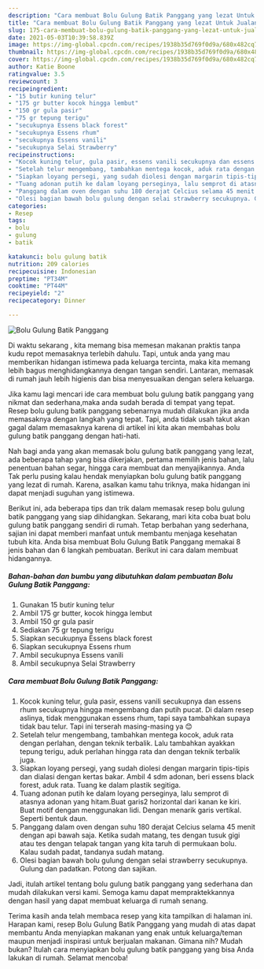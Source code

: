 ```yaml
---
description: "Cara membuat Bolu Gulung Batik Panggang yang lezat Untuk Jualan"
title: "Cara membuat Bolu Gulung Batik Panggang yang lezat Untuk Jualan"
slug: 175-cara-membuat-bolu-gulung-batik-panggang-yang-lezat-untuk-jualan
date: 2021-05-03T10:39:58.839Z
image: https://img-global.cpcdn.com/recipes/1938b35d769f0d9a/680x482cq70/bolu-gulung-batik-panggang-foto-resep-utama.jpg
thumbnail: https://img-global.cpcdn.com/recipes/1938b35d769f0d9a/680x482cq70/bolu-gulung-batik-panggang-foto-resep-utama.jpg
cover: https://img-global.cpcdn.com/recipes/1938b35d769f0d9a/680x482cq70/bolu-gulung-batik-panggang-foto-resep-utama.jpg
author: Katie Boone
ratingvalue: 3.5
reviewcount: 3
recipeingredient:
- "15 butir kuning telur"
- "175 gr butter kocok hingga lembut"
- "150 gr gula pasir"
- "75 gr tepung terigu"
- "secukupnya Essens black forest"
- "secukupnya Essens rhum"
- "secukupnya Essens vanili"
- "secukupnya Selai Strawberry"
recipeinstructions:
- "Kocok kuning telur, gula pasir, essens vanili secukupnya dan essens rhum secukupnya hingga mengembang dan putih pucat. Di dalam resep aslinya, tidak menggunakan essens rhum, tapi saya tambahkan supaya tidak bau telur. Tapi ini terserah masing-masing ya 😊"
- "Setelah telur mengembang, tambahkan mentega kocok, aduk rata dengan perlahan, dengan teknik terbalik. Lalu tambahkan ayakkan tepung terigu, aduk perlahan hingga rata dan dengan teknik terbalik juga."
- "Siapkan loyang persegi, yang sudah diolesi dengan margarin tipis-tipis dan dialasi dengan kertas bakar. Ambil 4 sdm adonan, beri essens black forest, aduk rata. Tuang ke dalam plastik segitiga."
- "Tuang adonan putih ke dalam loyang perseginya, lalu semprot di atasnya adonan yang hitam.Buat garis2 horizontal dari kanan ke kiri. Buat motif dengan menggunakan lidi. Dengan menarik garis vertikal. Seperti bentuk daun."
- "Panggang dalam oven dengan suhu 180 derajat Celcius selama 45 menit dengan api bawah saja. Ketika sudah matang, tes dengan tusuk gigi atau tes dengan telapak tangan yang kita taruh di permukaan bolu. Kalau sudah padat, tandanya sudah matang."
- "Olesi bagian bawah bolu gulung dengan selai strawberry secukupnya. Gulung dan padatkan. Potong dan sajikan."
categories:
- Resep
tags:
- bolu
- gulung
- batik

katakunci: bolu gulung batik 
nutrition: 209 calories
recipecuisine: Indonesian
preptime: "PT34M"
cooktime: "PT44M"
recipeyield: "2"
recipecategory: Dinner

---
```



![Bolu Gulung Batik Panggang](https://img-global.cpcdn.com/recipes/1938b35d769f0d9a/680x482cq70/bolu-gulung-batik-panggang-foto-resep-utama.jpg)

Di waktu  sekarang , kita memang bisa memesan makanan praktis tanpa kudu repot memasaknya terlebih dahulu. Tapi, untuk anda yang mau memberikan hidangan istimewa pada keluarga tercinta, maka kita memang lebih bagus menghidangkannya dengan tangan sendiri. Lantaran, memasak di rumah jauh lebih higienis dan bisa menyesuaikan dengan selera keluarga.

Jika kamu lagi mencari ide cara membuat bolu gulung batik panggang yang nikmat dan sederhana,maka anda sudah berada di tempat yang tepat. Resep bolu gulung batik panggang  sebenarnya mudah dilakukan jika anda memasaknya dengan langkah yang tepat. Tapi, anda tidak usah takut akan gagal dalam memasaknya 
karena di artikel ini kita akan membahas bolu gulung batik panggang dengan hati-hati.  



Nah bagi anda yang akan memasak bolu gulung batik panggang yang lezat, ada beberapa tahap yang bisa dikerjakan, pertama memilih jenis bahan, lalu penentuan bahan segar, hingga cara membuat dan menyajikannya. Anda Tak perlu pusing kalau hendak menyiapkan bolu gulung batik panggang yang lezat di rumah. Karena, asalkan kamu  tahu triknya, maka hidangan ini dapat menjadi suguhan yang istimewa.

Berikut ini, ada beberapa tips dan trik dalam memasak resep bolu gulung batik panggang yang siap dihidangkan. Sekarang, mari kita coba buat bolu gulung batik panggang sendiri di rumah. Tetap berbahan yang sederhana, sajian ini dapat memberi manfaat untuk membantu menjaga kesehatan tubuh kita. Anda bisa membuat Bolu Gulung Batik Panggang memakai 8 jenis bahan dan 6 langkah pembuatan. Berikut ini cara dalam membuat hidangannya.

<!--inarticleads1-->

##### Bahan-bahan dan bumbu yang dibutuhkan dalam pembuatan Bolu Gulung Batik Panggang:

1. Gunakan 15 butir kuning telur
1. Ambil 175 gr butter, kocok hingga lembut
1. Ambil 150 gr gula pasir
1. Sediakan 75 gr tepung terigu
1. Siapkan secukupnya Essens black forest
1. Siapkan secukupnya Essens rhum
1. Ambil secukupnya Essens vanili
1. Ambil secukupnya Selai Strawberry




<!--inarticleads2-->

##### Cara membuat Bolu Gulung Batik Panggang:

1. Kocok kuning telur, gula pasir, essens vanili secukupnya dan essens rhum secukupnya hingga mengembang dan putih pucat. Di dalam resep aslinya, tidak menggunakan essens rhum, tapi saya tambahkan supaya tidak bau telur. Tapi ini terserah masing-masing ya 😊
1. Setelah telur mengembang, tambahkan mentega kocok, aduk rata dengan perlahan, dengan teknik terbalik. Lalu tambahkan ayakkan tepung terigu, aduk perlahan hingga rata dan dengan teknik terbalik juga.
1. Siapkan loyang persegi, yang sudah diolesi dengan margarin tipis-tipis dan dialasi dengan kertas bakar. Ambil 4 sdm adonan, beri essens black forest, aduk rata. Tuang ke dalam plastik segitiga.
1. Tuang adonan putih ke dalam loyang perseginya, lalu semprot di atasnya adonan yang hitam.Buat garis2 horizontal dari kanan ke kiri. Buat motif dengan menggunakan lidi. Dengan menarik garis vertikal. Seperti bentuk daun.
1. Panggang dalam oven dengan suhu 180 derajat Celcius selama 45 menit dengan api bawah saja. Ketika sudah matang, tes dengan tusuk gigi atau tes dengan telapak tangan yang kita taruh di permukaan bolu. Kalau sudah padat, tandanya sudah matang.
1. Olesi bagian bawah bolu gulung dengan selai strawberry secukupnya. Gulung dan padatkan. Potong dan sajikan.




Jadi, itulah artikel tentang  bolu gulung batik panggang  yang sederhana dan mudah dilakukan versi kami. Semoga kamu dapat mempraktekkannya dengan hasil yang dapat membuat keluarga di rumah senang. 

Terima kasih anda telah membaca resep yang kita tampilkan di halaman ini. Harapan kami, resep  Bolu Gulung Batik Panggang yang mudah di atas dapat membantu Anda menyiapkan makanan yang enak untuk keluarga/teman maupun menjadi inspirasi untuk berjualan makanan. Gimana nih? Mudah bukan? Itulah cara menyiapkan bolu gulung batik panggang yang bisa Anda lakukan di rumah. Selamat mencoba!

